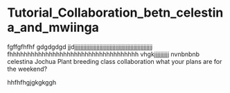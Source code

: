 # Tutorial_Collaboration_betn_celestina_and_mwiinga
fgffgfhfhf  gdgdgdgd jjdjjjjjjjjjjjjjjjjjjjjjjjjjjjjjjjjjjjjjjjjjjjjjjjjjjjjj
fhhhhhhhhhhhhhhhhhhhhhhhhhhhhhhhhhhhh
vhgkjjjjjjjjjj
nvnbnbnb
celestina
Jochua
Plant breeding class
collaboration
what your plans are for the weekend?






hhfhfhgjgkgkggh
